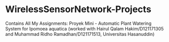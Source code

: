 # WirelessSensorNetwork-Projects
Contains All My Assignments: Proyek Mini - Automatic Plant Watering System for Ipomoea aquatica (worked with Hairul Qalam Hakim/D121171305 and Muhammad Ridho Ramadhan/D121171513, Universitas Hasanuddin)
